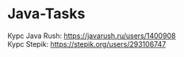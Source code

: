 # Java-Tasks
Курс Java Rush:
https://javarush.ru/users/1400908</br>
Курс Stepik:
https://stepik.org/users/293106747
